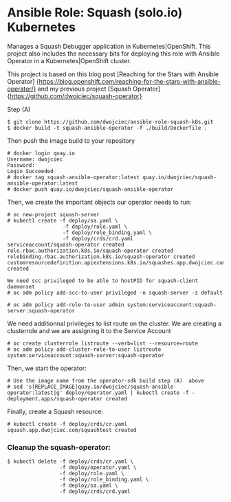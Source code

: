 Ansible Role: Squash (solo.io) Kubernetes
======================


Manages a Squash Debugger application in Kubernetes|OpenShift. This project also
includes the necessary bits for deploying this role with Ansible Operator in a
Kubernetes|OpenShift cluster.

This project is based on this blog post [Reaching for the Stars with Ansible Operator] {https://blog.openshift.com/reaching-for-the-stars-with-ansible-operator/} and my previous project [Squash Operator]{https://github.com/dwojciec/squash-operator}

Step (A)

```
$ git clone https://github.com/dwojciec/ansible-role-squash-k8s.git
$ docker build -t squash-ansible-operator -f ./build/Dockerfile .
```

Then push the image build to your repository 
```
# docker login quay.io
Username: dwojciec
Password:
Login Succeeded
# docker tag squash-ansible-operator:latest quay.io/dwojciec/squash-ansible-operator:latest
# docker push quay.io/dwojciec/squash-ansible-operator
```

Then, we create the important objects our operator needs to run:

```
# oc new-project squash-server
# kubectl create -f deploy/sa.yaml \
                  -f deploy/role.yaml \
                  -f deploy/role_binding.yaml \
                  -f deploy/crds/crd.yaml
serviceaccount/squash-operator created
role.rbac.authorization.k8s.io/squash-operator created
rolebinding.rbac.authorization.k8s.io/squash-operator created
customresourcedefinition.apiextensions.k8s.io/squashes.app.dwojciec.com created

We need scc privileged to be able to hostPID for squash-client daemonset 
# oc adm policy add-scc-to-user privileged -n squash-server -z default

# oc adm policy add-role-to-user admin system:serviceaccount:squash-server:squash-operator
```

We need additionnal privileges to list route on the cluster. We are creating a clusterrole and we are assigning it to the Service Account
```
# oc create clusterrole listroute --verb=list --resource=route
# oc adm policy add-cluster-role-to-user listroute system:serviceaccount:squash-server:squash-operator
```

Then, we start the operator:


```
# Use the image name from the operator-sdk build step (A)  above
# sed 's|REPLACE_IMAGE|quay.io/dwojciec/squash-ansible-operator:latest|g' deploy/operator.yaml | kubectl create -f -
deployment.apps/squash-operator created
```

Finally, create a Squash resource:

```
# kubectl create -f deploy/crds/cr.yaml
squash.app.dwojciec.com/squashtest created
```


### Cleanup the squash-operator:
```
$ kubectl delete -f deploy/crds/cr.yaml \
                 -f deploy/operator.yaml \
                 -f deploy/role.yaml \ 
                 -f deploy/role_binding.yaml \
                 -f deploy/sa.yaml \
                 -f deploy/crds/crd.yaml
```
